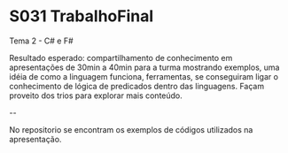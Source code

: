 # S031 TrabalhoFinal  

Tema 2 - C# e F#  

Resultado esperado: compartilhamento de conhecimento em apresentações de 30min a 40min para a turma mostrando exemplos, uma idéia de como a linguagem funciona, ferramentas, se conseguiram ligar o conhecimento de lógica de predicados dentro das linguagens. Façam proveito dos trios para explorar mais conteúdo.  

--  

No repositorio se encontram os exemplos de códigos utilizados na apresentação.  
